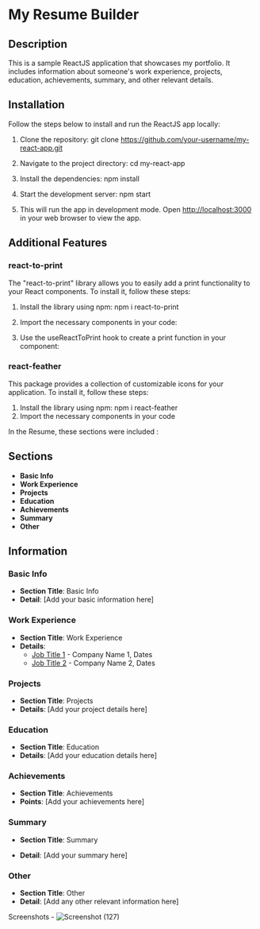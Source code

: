# My Resume Builder

## Description

This is a sample ReactJS application that showcases my portfolio. It includes information about someone's work experience, projects, education, achievements, summary, and other relevant details.

## Installation

Follow the steps below to install and run the ReactJS app locally:

1. Clone the repository: git clone https://github.com/your-username/my-react-app.git

2. Navigate to the project directory: cd my-react-app

3. Install the dependencies: npm install

4. Start the development server: npm start

5. This will run the app in development mode. Open [http://localhost:3000](http://localhost:3000) in your web browser to view the app.

## Additional Features

### react-to-print

The "react-to-print" library allows you to easily add a print functionality to your React components. To install it, follow these steps:

1. Install the library using npm: npm i react-to-print

2. Import the necessary components in your code:
3. Use the useReactToPrint hook to create a print function in your component:


### react-feather
This package provides a collection of customizable icons for your application. To install it, follow these steps:
1. Install the library using npm: npm i react-feather
2. Import the necessary components in your code
 
In the Resume, these sections were included : 


## Sections

- **Basic Info**
- **Work Experience**
- **Projects**
- **Education**
- **Achievements**
- **Summary**
- **Other**

## Information

### Basic Info
- **Section Title**: Basic Info
- **Detail**: [Add your basic information here]

### Work Experience
- **Section Title**: Work Experience
- **Details**:
    - [Job Title 1](https://www.example.com) - Company Name 1, Dates
    - [Job Title 2](https://www.example.com) - Company Name 2, Dates

### Projects
- **Section Title**: Projects
- **Details**: [Add your project details here]

### Education
- **Section Title**: Education
- **Details**: [Add your education details here]

### Achievements
- **Section Title**: Achievements
- **Points**: [Add your achievements here]

### Summary
- **Section Title**: Summary

- **Detail**: [Add your summary here]

### Other
- **Section Title**: Other
- **Detail**: [Add any other relevant information here]

Screenshots - ![Screenshot (127)](https://github.com/uma1066nitj/resume-builder/assets/64903970/f5469866-0e81-4a86-925f-bb68ee26b5d8)
